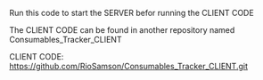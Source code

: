 Run this code to start the SERVER befor running the CLIENT CODE

The CLIENT CODE can be found in another repository named Consumables_Tracker_CLIENT

CLIENT CODE: https://github.com/RioSamson/Consumables_Tracker_CLIENT.git
